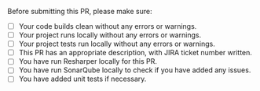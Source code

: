 Before submitting this PR, please make sure:

- [ ] Your code builds clean without any errors or warnings.
- [ ] Your project runs locally without any errors or warnings.
- [ ] Your project tests run locally without any errors or warnings.
- [ ] This PR has an appropriate description, with JIRA ticket number written.
- [ ] You have run Resharper locally for this PR.
- [ ] You have run SonarQube locally to check if you have added any issues.
- [ ] You have added unit tests if necessary.

